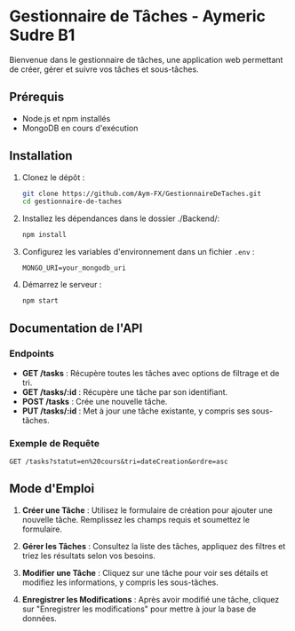 # Gestionnaire de Tâches - Aymeric Sudre B1

Bienvenue dans le gestionnaire de tâches, une application web permettant de créer, gérer et suivre vos tâches et sous-tâches.

## Prérequis

- Node.js et npm installés
- MongoDB en cours d'exécution

## Installation

1. Clonez le dépôt :
   ```bash
   git clone https://github.com/Aym-FX/GestionnaireDeTaches.git
   cd gestionnaire-de-taches
   ```

2. Installez les dépendances dans le dossier ./Backend/:
   ```bash
   npm install
   ```

3. Configurez les variables d'environnement dans un fichier `.env` :
   ```
   MONGO_URI=your_mongodb_uri
   ```

4. Démarrez le serveur :
   ```bash
   npm start
   ```

## Documentation de l'API

### Endpoints

- **GET /tasks** : Récupère toutes les tâches avec options de filtrage et de tri.
- **GET /tasks/:id** : Récupère une tâche par son identifiant.
- **POST /tasks** : Crée une nouvelle tâche.
- **PUT /tasks/:id** : Met à jour une tâche existante, y compris ses sous-tâches.

### Exemple de Requête

```http
GET /tasks?statut=en%20cours&tri=dateCreation&ordre=asc
```

## Mode d'Emploi

1. **Créer une Tâche** : Utilisez le formulaire de création pour ajouter une nouvelle tâche. Remplissez les champs requis et soumettez le formulaire.

2. **Gérer les Tâches** : Consultez la liste des tâches, appliquez des filtres et triez les résultats selon vos besoins.

3. **Modifier une Tâche** : Cliquez sur une tâche pour voir ses détails et modifiez les informations, y compris les sous-tâches.

4. **Enregistrer les Modifications** : Après avoir modifié une tâche, cliquez sur "Enregistrer les modifications" pour mettre à jour la base de données.

